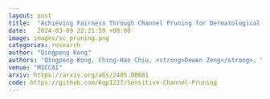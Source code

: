 ```yaml
---
layout: post
title:  "Achieving Fairness Through Channel Pruning for Dermatological Disease Diagnosis"
date:   2024-03-09 22:21:59 +00:00
image: images/sc_pruning.png
categories: research
author: "Qingpeng Kong"
authors: "Qingpeng Kong, Ching-Hao Chiu, <strong>Dewen Zeng</strong>, Yu-Jen Chen,Tsung-Yi Ho, Jingtong Hu and Yiyu Shi"
venue: "MICCAI"
arxiv: https://arxiv.org/abs/2405.08681
code: https://github.com/Kqp1227/Sensitive-Channel-Pruning
---
```

